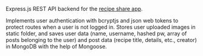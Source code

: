 Express.js REST API backend for the [recipe share app](https://github.com/kitakoj18/recipe_share_app).

Implements user authentication with bcryptjs and json web tokens to protect routes when a user is not logged in. Stores user uploaded images in static folder, and saves user data (name, username, hashed pw, array of posts belonging to the user) and post data (recipe title, details, etc., creator) in MongoDB with the help of Mongoose. 